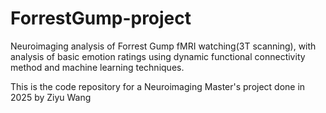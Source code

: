 # ForrestGump-project
Neuroimaging analysis of Forrest Gump fMRI watching(3T scanning), with analysis of basic emotion ratings using dynamic functional connectivity method and machine learning techniques.

This is the code repository for a Neuroimaging Master's project done in 2025 by Ziyu Wang
